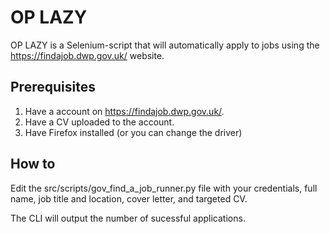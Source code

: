 # OP LAZY
OP LAZY is a Selenium-script that will automatically apply to jobs using the https://findajob.dwp.gov.uk/ website. 

## Prerequisites
1. Have a account on https://findajob.dwp.gov.uk/.
2. Have a CV uploaded to the account.
3. Have Firefox installed (or you can change the driver)

## How to
Edit the src/scripts/gov_find_a_job_runner.py file with your credentials, full name, job title and location, cover letter, and targeted CV.

The CLI will output the number of sucessful applications. 


